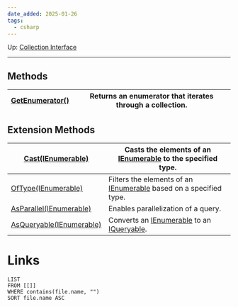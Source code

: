 ```yaml
---
date_added: 2025-01-26
tags:
  - csharp
---
```

Up: [Collection Interface](Collection%20Interface.md)
___

## Methods

| [GetEnumerator()](https://learn.microsoft.com/en-us/dotnet/api/system.collections.ienumerable.getenumerator?view=net-8.0#system-collections-ienumerable-getenumerator) | Returns an enumerator that iterates through a collection. |
| ---------------------------------------------------------------------------------------------------------------------------------------------------------------------- | --------------------------------------------------------- |

## Extension Methods

| [Cast<TResult>(IEnumerable)](https://learn.microsoft.com/en-us/dotnet/api/system.linq.enumerable.cast?view=net-8.0#system-linq-enumerable-cast-1(system-collections-ienumerable))                        | Casts the elements of an [IEnumerable](https://learn.microsoft.com/en-us/dotnet/api/system.collections.ienumerable?view=net-8.0) to the specified type.                                                                   |
| -------------------------------------------------------------------------------------------------------------------------------------------------------------------------------------------------------- | ------------------------------------------------------------------------------------------------------------------------------------------------------------------------------------------------------------------------- |
| [OfType<TResult>(IEnumerable)](https://learn.microsoft.com/en-us/dotnet/api/system.linq.enumerable.oftype?view=net-8.0#system-linq-enumerable-oftype-1(system-collections-ienumerable))                  | Filters the elements of an [IEnumerable](https://learn.microsoft.com/en-us/dotnet/api/system.collections.ienumerable?view=net-8.0) based on a specified type.                                                             |
| [AsParallel(IEnumerable)](https://learn.microsoft.com/en-us/dotnet/api/system.linq.parallelenumerable.asparallel?view=net-8.0#system-linq-parallelenumerable-asparallel(system-collections-ienumerable)) | Enables parallelization of a query.                                                                                                                                                                                       |
| [AsQueryable(IEnumerable)](https://learn.microsoft.com/en-us/dotnet/api/system.linq.queryable.asqueryable?view=net-8.0#system-linq-queryable-asqueryable(system-collections-ienumerable))                | Converts an [IEnumerable](https://learn.microsoft.com/en-us/dotnet/api/system.collections.ienumerable?view=net-8.0) to an [IQueryable](https://learn.microsoft.com/en-us/dotnet/api/system.linq.iqueryable?view=net-8.0). |
# Links
```dataview
LIST
FROM [[]]
WHERE contains(file.name, "")
SORT file.name ASC
```
